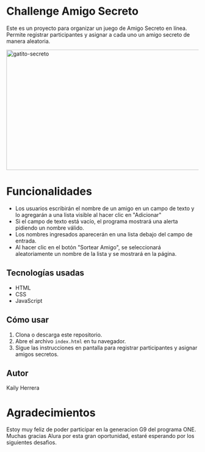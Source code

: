 # Challenge Amigo Secreto
Este es un proyecto para organizar un juego de Amigo Secreto en línea. Permite registrar participantes y asignar a cada uno un amigo secreto de manera aleatoria.

<img width="851" height="315" alt="gatito-secreto" src="https://github.com/user-attachments/assets/6a4ae648-74d8-49c3-a198-0d8babca03c9" />


# Funcionalidades

+ Los usuarios escribirán el nombre de un amigo en un campo de texto y lo agregarán a una lista visible al hacer clic en "Adicionar"
+ Si el campo de texto está vacío, el programa mostrará una alerta pidiendo un nombre válido.
+ Los nombres ingresados aparecerán en una lista debajo del campo de entrada.
+ Al hacer clic en el botón "Sortear Amigo", se seleccionará aleatoriamente un nombre de la lista y se mostrará en la página.

## Tecnologías usadas

- HTML
- CSS
- JavaScript

## Cómo usar

1. Clona o descarga este repositorio.
2. Abre el archivo `index.html` en tu navegador.
3. Sigue las instrucciones en pantalla para registrar participantes y asignar amigos secretos.

## Autor
Kaily Herrera

# Agradecimientos
Estoy muy feliz de poder participar en la generacion G9 del programa ONE. Muchas gracias Alura por esta gran oportunidad, estaré esperando por los siguientes desafios.
